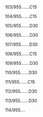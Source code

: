 103/955.......C15 


104/955.......C15 


105/955.......D30 


106/955.......D30 


107/955.......D30 


108/955.......C15 


109/955.......D30 


110/955.......D30 


111/955.......C15 


112/955.......D30 


113/955.......D30 


114/955.... 

